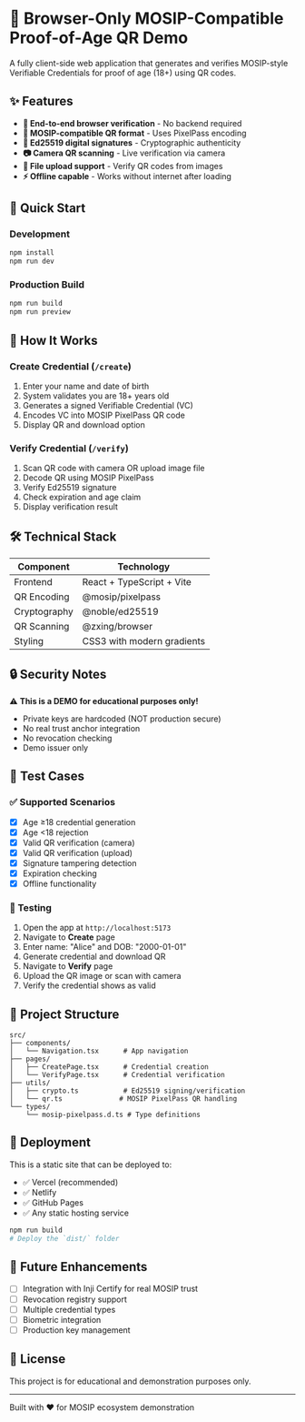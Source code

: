 # 🎫 Browser-Only MOSIP-Compatible Proof-of-Age QR Demo

A fully client-side web application that generates and verifies MOSIP-style Verifiable Credentials for proof of age (18+) using QR codes.

## ✨ Features

- **🔐 End-to-end browser verification** - No backend required
- **📱 MOSIP-compatible QR format** - Uses PixelPass encoding
- **🔑 Ed25519 digital signatures** - Cryptographic authenticity
- **📷 Camera QR scanning** - Live verification via camera
- **📁 File upload support** - Verify QR codes from images
- **⚡ Offline capable** - Works without internet after loading

## 🚀 Quick Start

### Development
```bash
npm install
npm run dev
```

### Production Build
```bash
npm run build
npm run preview
```

## 📖 How It Works

### Create Credential (`/create`)
1. Enter your name and date of birth
2. System validates you are 18+ years old
3. Generates a signed Verifiable Credential (VC)
4. Encodes VC into MOSIP PixelPass QR code
5. Display QR and download option

### Verify Credential (`/verify`)
1. Scan QR code with camera OR upload image file
2. Decode QR using MOSIP PixelPass
3. Verify Ed25519 signature
4. Check expiration and age claim
5. Display verification result

## 🛠️ Technical Stack

| Component | Technology |
|-----------|------------|
| Frontend | React + TypeScript + Vite |
| QR Encoding | @mosip/pixelpass |
| Cryptography | @noble/ed25519 |
| QR Scanning | @zxing/browser |
| Styling | CSS3 with modern gradients |

## 🔒 Security Notes

⚠️ **This is a DEMO for educational purposes only!**

- Private keys are hardcoded (NOT production secure)
- No real trust anchor integration
- No revocation checking
- Demo issuer only

## 📱 Test Cases

### ✅ Supported Scenarios
- [x] Age ≥18 credential generation
- [x] Age <18 rejection
- [x] Valid QR verification (camera)
- [x] Valid QR verification (upload)
- [x] Signature tampering detection
- [x] Expiration checking
- [x] Offline functionality

### 🧪 Testing
1. Open the app at `http://localhost:5173`
2. Navigate to **Create** page
3. Enter name: "Alice" and DOB: "2000-01-01"
4. Generate credential and download QR
5. Navigate to **Verify** page
6. Upload the QR image or scan with camera
7. Verify the credential shows as valid

## 📁 Project Structure

```
src/
├── components/
│   └── Navigation.tsx      # App navigation
├── pages/
│   ├── CreatePage.tsx      # Credential creation
│   └── VerifyPage.tsx      # Credential verification
├── utils/
│   ├── crypto.ts           # Ed25519 signing/verification
│   └── qr.ts              # MOSIP PixelPass QR handling
└── types/
    └── mosip-pixelpass.d.ts # Type definitions
```

## 🚀 Deployment

This is a static site that can be deployed to:
- ✅ Vercel (recommended)
- ✅ Netlify
- ✅ GitHub Pages
- ✅ Any static hosting service

```bash
npm run build
# Deploy the `dist/` folder
```

## 🔮 Future Enhancements

- [ ] Integration with Inji Certify for real MOSIP trust
- [ ] Revocation registry support
- [ ] Multiple credential types
- [ ] Biometric integration
- [ ] Production key management

## 📄 License

This project is for educational and demonstration purposes only.

---

Built with ❤️ for MOSIP ecosystem demonstration